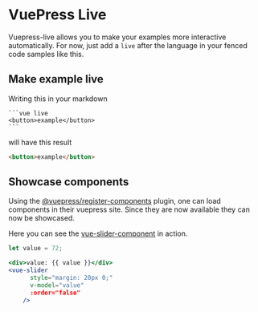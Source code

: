 # VuePress Live

Vuepress-live allows you to make your examples more interactive automatically. For now, just add a `live` after the language in your fenced code samples like this.

## Make example live

Writing this in your markdown

<pre><code>```vue live
&lt;button&gt;example&lt;/button&gt;
```
</code></pre>

will have this result

```html live
<button>example</button>
```

## Showcase components

Using the [@vuepress/register-components](https://www.npmjs.com/package/@vuepress/plugin-register-components) plugin, one can load components in their vuepress site. Since they are now available they can now be showcased.

Here you can see the [vue-slider-component](https://www.npmjs.com/package/vue-slider-component) in action.

```jsx live
let value = 72;

<div>value: {{ value }}</div>
<vue-slider
      style="margin: 20px 0;"
      v-model="value"
      :order="false"
    />
```
